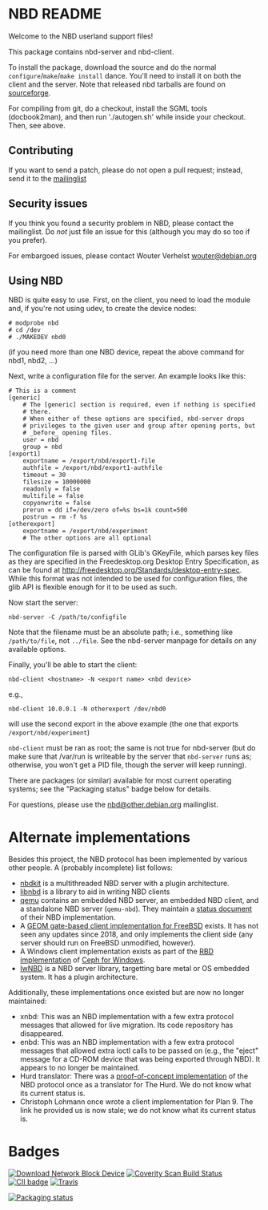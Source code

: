 NBD README
==========

Welcome to the NBD userland support files!

This package contains nbd-server and nbd-client.

To install the package, download the source and do the normal
`configure`/`make`/`make install` dance. You'll need to install it on both the
client and the server. Note that released nbd tarballs are found on
[sourceforge](http://sourceforge.net/projects/nbd/files/nbd/).

For compiling from git, do a checkout, install the SGML tools
(docbook2man), and then run './autogen.sh' while inside your checkout.
Then, see above.

Contributing
------------

If you want to send a patch, please do not open a pull request; instead, send
it to the
[mailinglist](https://lists.debian.org/nbd)

Security issues
---------------

If you think you found a security problem in NBD, please contact the
mailinglist. Do *not* just file an issue for this (although you may do
so too if you prefer).

For embargoed issues, please contact Wouter Verhelst <wouter@debian.org>

Using NBD
---------

NBD is quite easy to use. First, on the client, you need to load the module
and, if you're not using udev, to create the device nodes:

    # modprobe nbd
    # cd /dev
    # ./MAKEDEV nbd0

(if you need more than one NBD device, repeat the above command for nbd1,
nbd2, ...)

Next, write a configuration file for the server. An example looks like
this:

    # This is a comment
    [generic]
        # The [generic] section is required, even if nothing is specified
        # there.
        # When either of these options are specified, nbd-server drops
        # privileges to the given user and group after opening ports, but
        # _before_ opening files.
        user = nbd
        group = nbd
    [export1]
        exportname = /export/nbd/export1-file
        authfile = /export/nbd/export1-authfile
        timeout = 30
        filesize = 10000000
        readonly = false
        multifile = false
        copyonwrite = false
        prerun = dd if=/dev/zero of=%s bs=1k count=500
        postrun = rm -f %s
    [otherexport]
        exportname = /export/nbd/experiment
        # The other options are all optional

The configuration file is parsed with GLib's GKeyFile, which parses key
files as they are specified in the Freedesktop.org Desktop Entry
Specification, as can be found at
<http://freedesktop.org/Standards/desktop-entry-spec>. While this format
was not intended to be used for configuration files, the glib API is
flexible enough for it to be used as such.

Now start the server:

    nbd-server -C /path/to/configfile

Note that the filename must be an absolute path; i.e., something like
`/path/to/file`, not `../file`. See the nbd-server manpage for details
on any available options.

Finally, you'll be able to start the client:

    nbd-client <hostname> -N <export name> <nbd device>

e.g.,

    nbd-client 10.0.0.1 -N otherexport /dev/nbd0

will use the second export in the above example (the one that exports
`/export/nbd/experiment`)

`nbd-client` must be ran as root; the same is not true for nbd-server
(but do make sure that /var/run is writeable by the server that
`nbd-server` runs as; otherwise, you won't get a PID file, though the
server will keep running).

There are packages (or similar) available for most current operating
systems; see the "Packaging status" badge below for details.

For questions, please use the [nbd@other.debian.org](mailto:nbd@other.debian.org) mailinglist.

Alternate implementations
=========================

Besides this project, the NBD protocol has been implemented by various
other people. A (probably incomplete) list follows:

* [nbdkit](https://gitlab.com/nbdkit/nbdkit) is a multithreaded NBD
  server with a plugin architecture.
* [libnbd](https://gitlab.com/nbdkit/libnbd) is a library to aid in
  writing NBD clients
* [qemu](https://www.qemu.org) contains an embedded NBD server, an
  embedded NBD client, and a standalone NBD server (`qemu-nbd`). They
  maintain a [status
  document](https://gitlab.com/qemu-project/qemu/-/blob/master/docs/interop/nbd.txt)
  of their NBD implementation.
* A [GEOM gate-based client implementation for
  FreeBSD](https://github.com/freqlabs/nbd-client) exists. It has not
  seen any updates since 2018, and only implements the client side
  (any server should run on FreeBSD unmodified, however).
* A Windows client implementation exists as part of the [RBD
  implementation](https://docs.ceph.com/en/latest/rbd/rbd-windows/) of
  [Ceph for Windows](https://cloudbase.it/ceph-for-windows/).
* [lwNBD](https://github.com/bignaux/lwNBD) is a NBD server library, 
  targetting bare metal or OS embedded system. It has a plugin architecture. 

Additionally, these implementations once existed but are now no longer
maintained:

* xnbd: This was an NBD implementation with a few extra protocol
  messages that allowed for live migration. Its code repository has
  disappeared.
* enbd: This was an NBD implementation with a few extra protocol
  messages that allowed extra ioctl calls to be passed on (e.g., the
  "eject" message for a CD-ROM device that was being exported through
  NBD). It appears to no longer be maintained.
* Hurd translator: There was a [proof-of-concept
  implementation](https://lists.debian.org/debian-hurd/2001/09/msg00174.html)
  of the NBD protocol once as a translator for The Hurd. We do not know
  what its current status is.
* Christoph Lohmann once wrote a client implementation for Plan 9. The
  link he provided us is now stale; we do not know what its current
  status is.

Badges
======

[![Download Network Block Device](https://img.shields.io/sourceforge/dm/nbd.svg)](https://sourceforge.net/projects/nbd/files/latest/download)
[![Coverity Scan Build Status](https://scan.coverity.com/projects/1243/badge.svg)](https://scan.coverity.com/projects/1243)
[![CII badge](https://bestpractices.coreinfrastructure.org/projects/281/badge)](https://bestpractices.coreinfrastructure.org/projects/281)
[![Travis](https://img.shields.io/travis/NetworkBlockDevice/nbd.svg)](https://travis-ci.org/NetworkBlockDevice/nbd)

[![Packaging status](https://repology.org/badge/vertical-allrepos/nbd.svg)](https://repology.org/metapackage/nbd)
